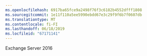 ```yaml
---
ms.openlocfilehash: 6917ba65fce9a2498f76f3c6182b4552dfff1808
ms.sourcegitcommit: 1e11f110a5ee5990ebdd67e3c29f9f6b7f0607db
ms.translationtype: MT
ms.contentlocale: fi-FI
ms.lasthandoff: 06/18/2019
ms.locfileid: "67171141"
---
```

Exchange Server 2016